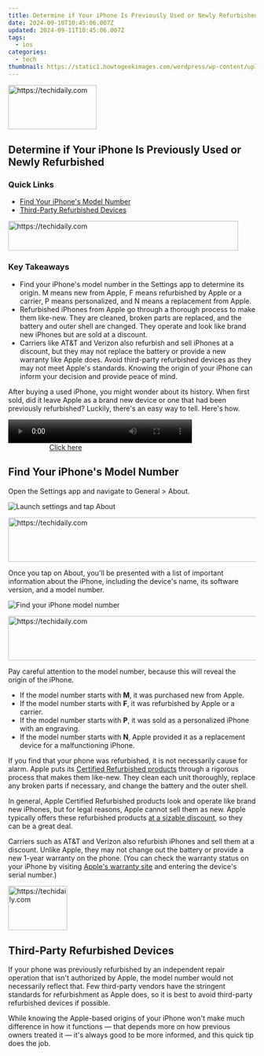 ```yaml
---
title: Determine if Your iPhone Is Previously Used or Newly Refurbished
date: 2024-09-10T10:45:06.007Z
updated: 2024-09-11T10:45:06.007Z
tags:
  - ios
categories:
  - tech
thumbnail: https://static1.howtogeekimages.com/wordpress/wp-content/uploads/2023/08/52423383595_61908f283a_o.jpg
---
```






<!-- affiliate ads begin -->
<a href="https://aligracehair.sjv.io/c/5597632/2135353/19272" target="_top" id="2135353">
  <img src="//a.impactradius-go.com/display-ad/19272-2135353" border="0" alt="https://techidaily.com" width="180" height="90"/>
</a>
<img height="0" width="0" src="https://aligracehair.sjv.io/i/5597632/2135353/19272" style="position:absolute;visibility:hidden;" border="0" />
<!-- affiliate ads end -->




## Determine if Your iPhone Is Previously Used or Newly Refurbished

### Quick Links

* [Find Your iPhone's Model Number](https://tech-recovery.techidaily.com/samsung-galaxy-watch-steps-to-fix-unresponsive-phone-calls/)
* [Third-Party Refurbished Devices](https://instagram-clips.techidaily.com/updated-insta-flip-fundamentals-understanding-video-angles-for-max-impact/)





<!-- affiliate ads begin -->
<a href="https://aligracehair.sjv.io/c/5597632/2115920/19272" target="_top" id="2115920">
  <img src="//a.impactradius-go.com/display-ad/19272-2115920" border="0" alt="https://techidaily.com" width="468" height="60"/>
</a>
<img height="0" width="0" src="https://aligracehair.sjv.io/i/5597632/2115920/19272" style="position:absolute;visibility:hidden;" border="0" />
<!-- affiliate ads end -->




### Key Takeaways

* Find your iPhone's model number in the Settings app to determine its origin. M means new from Apple, F means refurbished by Apple or a carrier, P means personalized, and N means a replacement from Apple.
* Refurbished iPhones from Apple go through a thorough process to make them like-new. They are cleaned, broken parts are replaced, and the battery and outer shell are changed. They operate and look like brand new iPhones but are sold at a discount.
* Carriers like AT&T and Verizon also refurbish and sell iPhones at a discount, but they may not replace the battery or provide a new warranty like Apple does. Avoid third-party refurbished devices as they may not meet Apple's standards. Knowing the origin of your iPhone can inform your decision and provide peace of mind.

 After buying a used iPhone, you might wonder about its history. When first sold, did it leave Apple as a brand new device or one that had been previously refurbished? Luckily, there's an easy way to tell. Here's how.





<!-- affiliate ads begin -->
<span id="1936838">
					<video width="374" height="48" style="cursor:pointer"
           poster="//a.impactradius-go.com/display-clicktoplayimage/1936838.png"
           onclick="if(!this.playClicked){this.play();this.setAttribute('controls',true);this.playClicked=true;}">
	   <source src="//a.impactradius-go.com/display-ad/18409-1936838">
	   <img src="//a.impactradius-go.com/display-clicktoplayimage/1936838.png" style="border: none; height: 100%; width: 100%; object-fit: contain">
	</video>
	<div style="width:234px;text-align:center"><a href="javascript:window.open(decodeURIComponent('https%3A%2F%2Fcoinrule.sjv.io%2Fc%2F5597632%2F1936838%2F18409'), '_blank');void(0);">Click here</a></div>
</span>
<img height="0" width="0" src="https://imp.pxf.io/i/5597632/1936838/18409" style="position:absolute;visibility:hidden;" border="0" />
<!-- affiliate ads end -->




##  Find Your iPhone's Model Number

 Open the Settings app and navigate to General > About.

![Launch settings and tap About](https://static1.howtogeekimages.com/wordpress/wp-content/uploads/2020/02/about.png) 





<!-- affiliate ads begin -->
<a href="https://ephamedtechinc.pxf.io/c/5597632/2137210/26400" target="_top" id="2137210">
  <img src="//a.impactradius-go.com/display-ad/26400-2137210" border="0" alt="https://techidaily.com" width="728" height="90"/>
</a>
<img height="0" width="0" src="https://ephamedtechinc.pxf.io/i/5597632/2137210/26400" style="position:absolute;visibility:hidden;" border="0" />
<!-- affiliate ads end -->




 Once you tap on About, you'll be presented with a list of important information about the iPhone, including the device's name, its software version, and a model number.

![Find your iPhone model number](https://static1.howtogeekimages.com/wordpress/wp-content/uploads/2020/02/model_number.png) 





<!-- affiliate ads begin -->
<a href="https://ephamedtechinc.pxf.io/c/5597632/2126492/26400" target="_top" id="2126492">
  <img src="//a.impactradius-go.com/display-ad/26400-2126492" border="0" alt="https://techidaily.com" width="640" height="90"/>
</a>
<img height="0" width="0" src="https://ephamedtechinc.pxf.io/i/5597632/2126492/26400" style="position:absolute;visibility:hidden;" border="0" />
<!-- affiliate ads end -->




 Pay careful attention to the model number, because this will reveal the origin of the iPhone.

* If the model number starts with **M**, it was purchased new from Apple.
* If the model number starts with **F**, it was refurbished by Apple or a carrier.
* If the model number starts with **P**, it was sold as a personalized iPhone with an engraving.
* If the model number starts with **N**, Apple provided it as a replacement device for a malfunctioning iPhone.

 If you find that your phone was refurbished, it is not necessarily cause for alarm. Apple puts its [Certified Refurbished products](https://www.apple.com/shop/refurbished/about) through a rigorous process that makes them like-new. They clean each unit thoroughly, replace any broken parts if necessary, and change the battery and the outer shell.

 In general, Apple Certified Refurbished products look and operate like brand new iPhones, but for legal reasons, Apple cannot sell them as new. Apple typically offers these refurbished products [at a sizable discount](https://www.apple.com/shop/refurbished), so they can be a great deal.

 Carriers such as AT&T and Verizon also refurbish iPhones and sell them at a discount. Unlike Apple, they may not change out the battery or provide a new 1-year warranty on the phone. (You can check the warranty status on your iPhone by visiting [Apple's warranty site](https://checkcoverage.apple.com/) and entering the device's serial number.)





<!-- affiliate ads begin -->
<a href="https://aligracehair.sjv.io/c/5597632/2135408/19272" target="_top" id="2135408">
  <img src="//a.impactradius-go.com/display-ad/19272-2135408" border="0" alt="https://techidaily.com" width="120" height="90"/>
</a>
<img height="0" width="0" src="https://aligracehair.sjv.io/i/5597632/2135408/19272" style="position:absolute;visibility:hidden;" border="0" />
<!-- affiliate ads end -->




##  Third-Party Refurbished Devices

 If your phone was previously refurbished by an independent repair operation that isn't authorized by Apple, the model number would not necessarily reflect that. Few third-party vendors have the stringent standards for refurbishment as Apple does, so it is best to avoid third-party refurbished devices if possible.

 While knowing the Apple-based origins of your iPhone won't make much difference in how it functions — that depends more on how previous owners treated it — it's always good to be more informed, and this quick tip does the job.

<ins class="adsbygoogle"
     style="display:block"
     data-ad-format="autorelaxed"
     data-ad-client="ca-pub-7571918770474297"
     data-ad-slot="1223367746"></ins>



<ins class="adsbygoogle"
     style="display:block"
     data-ad-client="ca-pub-7571918770474297"
     data-ad-slot="8358498916"
     data-ad-format="auto"
     data-full-width-responsive="true"></ins>










